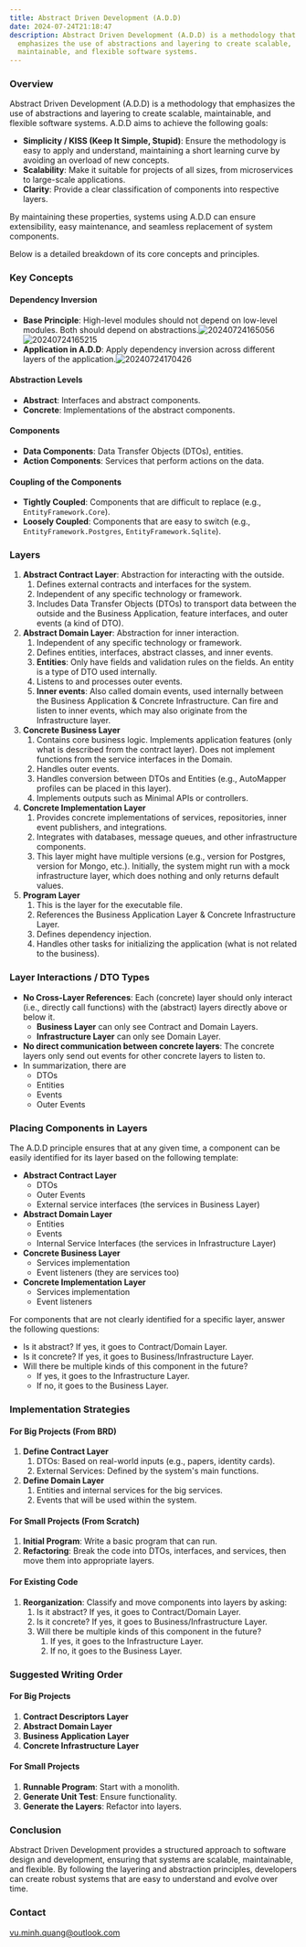 ```yaml
---
title: Abstract Driven Development (A.D.D)
date: 2024-07-24T21:18:47
description: Abstract Driven Development (A.D.D) is a methodology that
  emphasizes the use of abstractions and layering to create scalable,
  maintainable, and flexible software systems.
---
```

### Overview

Abstract Driven Development (A.D.D) is a methodology that emphasizes the use of abstractions and layering to create scalable, maintainable, and flexible software systems. A.D.D aims to achieve the following goals:

- **Simplicity / KISS (Keep It Simple, Stupid)**: Ensure the methodology is easy to apply and understand, maintaining a short learning curve by avoiding an overload of new concepts.
- **Scalability**: Make it suitable for projects of all sizes, from microservices to large-scale applications.
- **Clarity**: Provide a clear classification of components into respective layers.

By maintaining these properties, systems using A.D.D can ensure extensibility, easy maintenance, and seamless replacement of system components.

Below is a detailed breakdown of its core concepts and principles.

### Key Concepts

#### Dependency Inversion

- **Base Principle**: High-level modules should not depend on low-level modules. Both should depend on abstractions.![20240724165056](20240724165056.png)![20240724165215](20240724165215.png)
- **Application in A.D.D**: Apply dependency inversion across different layers of the application.![20240724170426](20240724170426.png)

#### Abstraction Levels

- **Abstract**: Interfaces and abstract components.
- **Concrete**: Implementations of the abstract components.

#### Components

- **Data Components**: Data Transfer Objects (DTOs), entities.
- **Action Components**: Services that perform actions on the data.

#### Coupling of the Components

- **Tightly Coupled**: Components that are difficult to replace (e.g., `EntityFramework.Core`).
- **Loosely Coupled**: Components that are easy to switch (e.g., `EntityFramework.Postgres`, `EntityFramework.Sqlite`).

### Layers

1. **Abstract Contract Layer**: Abstraction for interacting with the outside.
   1. Defines external contracts and interfaces for the system.
   1. Independent of any specific technology or framework.
   1. Includes Data Transfer Objects (DTOs) to transport data between the outside and the Business Application, feature interfaces, and outer events (a kind of DTO).
1. **Abstract Domain Layer**: Abstraction for inner interaction.
   1. Independent of any specific technology or framework.
   1. Defines entities, interfaces, abstract classes, and inner events.
   1. **Entities**: Only have fields and validation rules on the fields. An entity is a type of DTO used internally.
   1. Listens to and processes outer events.
   1. **Inner events**: Also called domain events, used internally between the Business Application & Concrete Infrastructure. Can fire and listen to inner events, which may also originate from the Infrastructure layer.
1. **Concrete Business Layer**
   1. Contains core business logic. Implements application features (only what is described from the contract layer). Does not implement functions from the service interfaces in the Domain.
   1. Handles outer events.
   1. Handles conversion between DTOs and Entities (e.g., AutoMapper profiles can be placed in this layer).
   1. Implements outputs such as Minimal APIs or controllers.
1. **Concrete Implementation Layer**
   1. Provides concrete implementations of services, repositories, inner event publishers, and integrations.
   1. Integrates with databases, message queues, and other infrastructure components.
   1. This layer might have multiple versions (e.g., version for Postgres, version for Mongo, etc.). Initially, the system might run with a mock infrastructure layer, which does nothing and only returns default values.
1. **Program Layer**
   1. This is the layer for the executable file.
   1. References the Business Application Layer & Concrete Infrastructure Layer.
   1. Defines dependency injection.
   1. Handles other tasks for initializing the application (what is not related to the business).

### Layer Interactions / DTO Types

- **No Cross-Layer References**: Each (concrete) layer should only interact (i.e., directly call functions) with the (abstract) layers directly above or below it.
  - **Business Layer** can only see Contract and Domain Layers.
  - **Infrastructure Layer** can only see Domain Layer.
- **No direct communication between concrete layers**: The concrete layers only send out events for other concrete layers to listen to.
- In summarization, there are
  - DTOs
  - Entities
  - Events
  - Outer Events

### Placing Components in Layers

The A.D.D principle ensures that at any given time, a component can be easily identified for its layer based on the following template:

- **Abstract Contract Layer**
  - DTOs
  - Outer Events
  - External service interfaces (the services in Business Layer)
- **Abstract Domain Layer**
  - Entities
  - Events
  - Internal Service Interfaces (the services in Infrastructure Layer)
- **Concrete Business Layer**
  - Services implementation
  - Event listeners (they are services too)
- **Concrete Implementation Layer**
  - Services implementation
  - Event listeners

For components that are not clearly identified for a specific layer, answer the following questions:

- Is it abstract? If yes, it goes to Contract/Domain Layer.
- Is it concrete? If yes, it goes to Business/Infrastructure Layer.
- Will there be multiple kinds of this component in the future?
  - If yes, it goes to the Infrastructure Layer.
  - If no, it goes to the Business Layer.

### Implementation Strategies

#### For Big Projects (From BRD)

1. **Define Contract Layer**
   1. DTOs: Based on real-world inputs (e.g., papers, identity cards).
   1. External Services: Defined by the system's main functions.
1. **Define Domain Layer**
   1. Entities and internal services for the big services.
   1. Events that will be used within the system.

#### For Small Projects (From Scratch)

1. **Initial Program**: Write a basic program that can run.
1. **Refactoring**: Break the code into DTOs, interfaces, and services, then move them into appropriate layers.

#### For Existing Code

1. **Reorganization**: Classify and move components into layers by asking:
   1. Is it abstract? If yes, it goes to Contract/Domain Layer.
   1. Is it concrete? If yes, it goes to Business/Infrastructure Layer.
   1. Will there be multiple kinds of this component in the future?
      1. If yes, it goes to the Infrastructure Layer.
      1. If no, it goes to the Business Layer.

### Suggested Writing Order

#### For Big Projects

1. **Contract Descriptors Layer**
1. **Abstract Domain Layer**
1. **Business Application Layer**
1. **Concrete Infrastructure Layer**

#### For Small Projects

1. **Runnable Program**: Start with a monolith.
1. **Generate Unit Test**: Ensure functionality.
1. **Generate the Layers**: Refactor into layers.

### Conclusion

Abstract Driven Development provides a structured approach to software design and development, ensuring that systems are scalable, maintainable, and flexible. By following the layering and abstraction principles, developers can create robust systems that are easy to understand and evolve over time.

### Contact

vu.minh.quang@outlook.com

